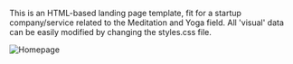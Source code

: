 This is an HTML-based landing page template, fit for a startup company/service related to the Meditation and Yoga field. All 'visual' data can be easily modified by changing the styles.css file.


![Homepage](https://user-images.githubusercontent.com/48160172/146751343-e1dbe2d2-76a4-4f8e-a6c3-7a96632afe14.png)
